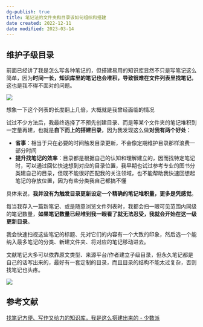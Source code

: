 ```yaml
---
dg-publish: true
title: 笔记法的文件夹和目录该如何组织和搭建
date created: 2022-12-11
date modified: 2023-03-14
---
```


## 维护子级目录

前面已经讲了我是怎么写各种笔记的，但搭建易用的知识库显然不只是写笔记这么简单，因为**时间一长，知识库里的笔记也会堆积，导致很难在文件列表里找笔记**，这也是我不得不面对的问题。

![](https://img.oldwinter.top/bbbdc4c97b52230f322630696f48488b.png)

想象一下这个列表的长度翻上几倍，大概就是我曾经面临的情况

试过不少方法后，我最终选择了不预先创建目录、而是等某个文件夹的笔记堆积到一定量再建，也就是**自下而上的搭建目录**，因为我发现这么做**对我有两个好处**：

- **省事**：相当于只在必要的时间触发目录更新，不会像定期维护目录那样浪费一部分时间
- **提升找笔记的效率**：目录都是根据自己的认知和理解建立的，因而找特定笔记时，可以通过回忆快速想到对应的目录位置，我早期也试过参考专业的图书分类建自己的目录，但既不能很好匹配我的关注领域，也不能帮助我快速回想起笔记的存放位置，因为有些分类我自己都搞不懂

具体来说，**我并没有为触发目录更新设定一个精确的笔记堆积量，更多是凭感觉**。

每当我存入一篇新笔记、或是随意浏览文件列表时，我都会扫一眼可见范围内同级的笔记数量，**如果笔记数量已经堆到我一眼看了就无法忍受，我就会开始在这一级更新目录**。

我会快速扫视这些笔记的标题、先对它们的内容有一个大致的印象，然后选一个能纳入最多笔记的分类、新建文件夹、将对应的笔记移动进去。

文献笔记大多可以依靠原文类型、来源平台/作者建立子级目录，但永久笔记都是自己的话写出来的，最好有一套定制的目录，而且目录的结构不能太过复杂，否则找笔记也头疼。

![](https://img.oldwinter.top/bc3dd1c649d6ed5733aacb5daf1ad262.png)

## 参考文献

[找笔记方便、写作又给力的知识库，我是这么搭建出来的 - 少数派](https://sspai.com/post/77144)
